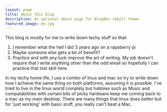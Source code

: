 ```yaml
---
layout: page
title: About this blog
description: An optional about page for BlogBox Jekyll theme
featured_image: me.jpg
---
```


This blog is mostly for me to write down techy stuff so that:
1. I remember what the hell I did 3 years ago on a rapsberry pi
2. Maybe someone else gets a bit of benefit?
3. Practice and with any luck improve the art of writing. My job doesn't require that I write anything other than the odd email so hopefully I can practice that lost skill here. 

In my techy home life, I use a combo of linux and mac so try to write down how I achieve the same thing on both platforms, assuming it is possible. I've tried to live in the linux world complely but hobbies such as Music and compatabilities with certain bits of picky hardware keep me coming back to a mac as my main desktop. There are many things that linux does better but for 'just working' with basic stuff, you really can't beat a Mac. 